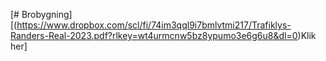 [# Brobygning][(https://www.dropbox.com/scl/fi/74im3qql9i7bmlvtmi217/Trafiklys-Randers-Real-2023.pdf?rlkey=wt4urmcnw5bz8ypumo3e6g6u8&dl=0)Klik her]
